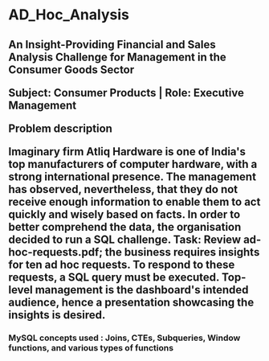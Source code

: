 <h1>AD_Hoc_Analysis </h1>
<h2>An Insight-Providing Financial and Sales Analysis Challenge for Management in the Consumer Goods Sector

Subject: Consumer Products | Role: Executive Management


Problem description

Imaginary firm Atliq Hardware is one of India's top manufacturers of computer hardware, with a strong international presence. The management has observed, nevertheless, that they do not receive enough information to enable them to act quickly and wisely based on facts. In order to better comprehend the data, the organisation decided to run a SQL challenge. Task: Review ad-hoc-requests.pdf; the business requires insights for ten ad hoc requests. To respond to these requests, a SQL query must be executed. Top-level management is the dashboard's intended audience, hence a presentation showcasing the insights is desired.
</h2>
<h3>
  MySQL concepts used :
  Joins, CTEs, Subqueries, Window functions, and various types of functions
</h3>
